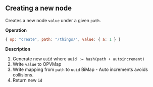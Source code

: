 ## Creating a new node

Creates a new node `value` under a given `path`.

**Operation**

```js
{ op: "create", path: "/things/", value: { a: 1 } }
```

**Description**

1. Generate new `uuid` where `uuid := hash(path + autoincrement)`
2. Write `value` to OPVMap
3. Write mapping from `path` to `uuid` BiMap - Auto increments avoids collisions.
4. Return new `id`

<!-- createObject({ id: `__uuid__`, createdAt: `__timestamp__`, ...}) -->
